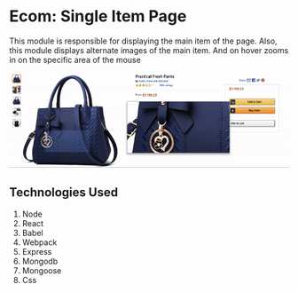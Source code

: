 # Ecom: Single Item Page
This module is responsible for displaying the main item of the page.
Also, this module displays alternate images of the main item.
And on hover zooms in on the specific area of the mouse

![Web Demo](demo/amazon.gif)

## Technologies Used
1. Node
2. React
3. Babel
4. Webpack
5. Express
6. Mongodb
7. Mongoose
8. Css
